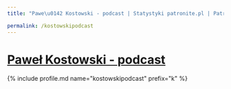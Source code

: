 ```yaml
---
title: "Pawe\u0142 Kostowski - podcast | Statystyki patronite.pl | Patromierz"

permalink: /kostowskipodcast
---
```


# [Paweł Kostowski - podcast](https://patronite.pl/kostowskipodcast)

{% include profile.md name="kostowskipodcast" prefix="k" %}
